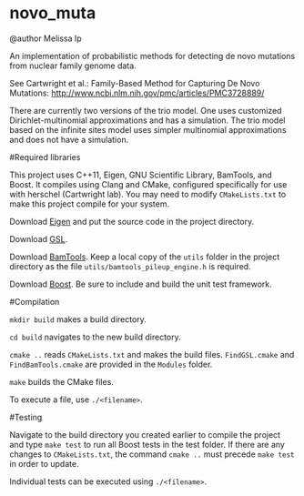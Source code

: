 novo_muta
=========

@author Melissa Ip

An implementation of probabilistic methods for detecting de novo mutations from nuclear family genome data.

See Cartwright et al.: Family-Based Method for Capturing De Novo Mutations:
http://www.ncbi.nlm.nih.gov/pmc/articles/PMC3728889/

There are currently two versions of the trio model. One uses customized Dirichlet-multinomial approximations and has a simulation. The trio model based on the infinite sites model uses simpler multinomial approximations and does not have a simulation.

#Required libraries

This project uses C++11, Eigen, GNU Scientific Library, BamTools, and Boost. It compiles using Clang and CMake, configured specifically for use with herschel (Cartwright lab). You may need to modify ```CMakeLists.txt``` to make this project compile for your system.

Download [Eigen](http://eigen.tuxfamily.org/) and put the source code in the project directory.

Download [GSL](http://www.gnu.org/software/gsl/).

Download [BamTools](https://github.com/pezmaster31/bamtools). Keep a local copy of the ```utils``` folder in the project directory as the file ```utils/bamtools_pileup_engine.h``` is required.

Download [Boost](http://www.boost.org/users/download/). Be sure to include and build the unit test framework.

#Compilation

```mkdir build``` makes a build directory.

```cd build``` navigates to the new build directory.

```cmake ..``` reads ```CMakeLists.txt``` and makes the build files. ```FindGSL.cmake``` and ```FindBamTools.cmake``` are provided in the ```Modules``` folder.

```make``` builds the CMake files.

To execute a file, use ```./<filename>```.

#Testing

Navigate to the build directory you created earlier to compile the project and type ```make test``` to run all Boost tests in the test folder. If there are any changes to ```CMakeLists.txt```, the command ```cmake ..``` must precede ```make test``` in order to update.

Individual tests can be executed using ```./<filename>```.
